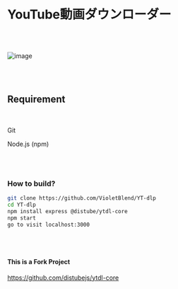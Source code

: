 # YouTube動画ダウンローダー

<br>

<br>

![image](https://github.com/user-attachments/assets/5134e6c3-9fe4-484b-8b75-e2ad909bdc29)

<br>

<br>

## Requirement

<br>

Git

Node.js (npm)

<br>

<br>

###  How to build?

```bash
git clone https://github.com/VioletBlend/YT-dlp
cd YT-dlp
npm install express @distube/ytdl-core
npm start
go to visit localhost:3000
```

<br>

<br>

####  This is a Fork Project

https://github.com/distubejs/ytdl-core
